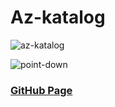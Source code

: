 # Az-katalog

![az-katalog](https://user-images.githubusercontent.com/62444892/142073338-e3288f29-ef66-40be-8a1c-8505b160eda1.png)

![point-down](https://user-images.githubusercontent.com/62444892/142078455-5c664017-6b76-415a-aea3-dd06782f4b92.gif)
### [GitHub Page](https://sabuhi0.github.io/az-kataloq/)
  
  
  
